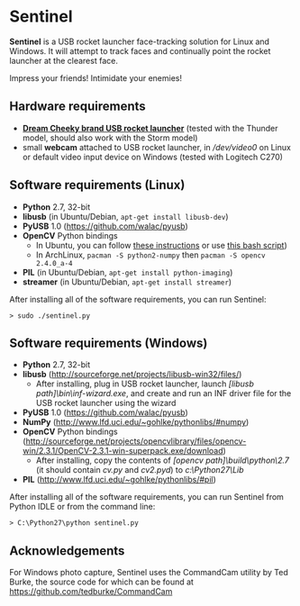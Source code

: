 # Sentinel

**Sentinel** is a USB rocket launcher face-tracking solution for Linux and Windows. It will attempt to track faces and continually point the rocket launcher at the clearest face.

Impress your friends! Intimidate your enemies!

## Hardware requirements
- **[Dream Cheeky brand USB rocket launcher](http://www.amazon.com/Dream-Cheeky-908-Electronic-Reference/dp/B004SAYO46)** (tested with the Thunder model, should also work with the Storm model)
- small **webcam** attached to USB rocket launcher, in */dev/video0* on Linux or default video input device on Windows (tested with Logitech C270)

## Software requirements (Linux)
- **Python** 2.7, 32-bit
- **libusb** (in Ubuntu/Debian, `apt-get install libusb-dev`)
- **PyUSB** 1.0 (https://github.com/walac/pyusb)
- **OpenCV** Python bindings
	- In Ubuntu, you can follow [these instructions](http://jayrambhia.wordpress.com/2012/06/20/install-opencv-2-4-in-ubuntu-12-04-precise-pangolin/) or use [this bash script](https://github.com/jayrambhia/Install-OpenCV/blob/master/Ubuntu/2.4/opencv2_4_3.sh))
	- In ArchLinux, `pacman -S python2-numpy` then `pacman -S opencv 2.4.0_a-4`
- **PIL** (in Ubuntu/Debian, `apt-get install python-imaging`)
- **streamer** (in Ubuntu/Debian, `apt-get install streamer`)

After installing all of the software requirements, you can run Sentinel:
```
> sudo ./sentinel.py
```

## Software requirements (Windows)
- **Python** 2.7, 32-bit
- **libusb** (http://sourceforge.net/projects/libusb-win32/files/)
   - After installing, plug in USB rocket launcher, launch *[libusb path]\bin\inf-wizard.exe*, and create and run an INF driver file for the USB rocket launcher using the wizard
- **PyUSB** 1.0 (https://github.com/walac/pyusb)
- **NumPy** (http://www.lfd.uci.edu/~gohlke/pythonlibs/#numpy)
- **OpenCV** Python bindings (http://sourceforge.net/projects/opencvlibrary/files/opencv-win/2.3.1/OpenCV-2.3.1-win-superpack.exe/download)
   - After installing, copy the contents of *[opencv path]\build\python\2.7* (it should contain *cv.py* and *cv2.pyd*) to *c:\Python27\Lib*
- **PIL** (http://www.lfd.uci.edu/~gohlke/pythonlibs/#pil)

After installing all of the software requirements, you can run Sentinel from Python IDLE or from the command line:
```
> C:\Python27\python sentinel.py
```

## Acknowledgements
For Windows photo capture, Sentinel uses the CommandCam utility by Ted Burke, the source code for which can be found at https://github.com/tedburke/CommandCam
